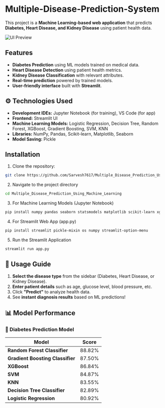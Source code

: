 # Multiple-Disease-Prediction-System

This project is a **Machine Learning-based web application** that predicts **Diabetes, Heart Disease, and Kidney Disease** using patient health data.

![UI Preview](https://private-user-images.githubusercontent.com/178065542/437538840-749a4ee8-3176-4d87-b37f-93eea1802e76.png?jwt=eyJhbGciOiJIUzI1NiIsInR5cCI6IkpXVCJ9.eyJpc3MiOiJnaXRodWIuY29tIiwiYXVkIjoicmF3LmdpdGh1YnVzZXJjb250ZW50LmNvbSIsImtleSI6ImtleTUiLCJleHAiOjE3NDU2MDA2ODUsIm5iZiI6MTc0NTYwMDM4NSwicGF0aCI6Ii8xNzgwNjU1NDIvNDM3NTM4ODQwLTc0OWE0ZWU4LTMxNzYtNGQ4Ny1iMzdmLTkzZWVhMTgwMmU3Ni5wbmc_WC1BbXotQWxnb3JpdGhtPUFXUzQtSE1BQy1TSEEyNTYmWC1BbXotQ3JlZGVudGlhbD1BS0lBVkNPRFlMU0E1M1BRSzRaQSUyRjIwMjUwNDI1JTJGdXMtZWFzdC0xJTJGczMlMkZhd3M0X3JlcXVlc3QmWC1BbXotRGF0ZT0yMDI1MDQyNVQxNjU5NDVaJlgtQW16LUV4cGlyZXM9MzAwJlgtQW16LVNpZ25hdHVyZT1hNDlhNDI2MWQ3Y2FhMDdmZWRhMDk5MmRjMDFlMjNlYTQ1ZGViMTRmODg2NjFjM2JhNWEzZmNmZGRkOTQ4OTMzJlgtQW16LVNpZ25lZEhlYWRlcnM9aG9zdCJ9.G4eEgWMAXpW1MJBIu9KBUXXsGiX9LsnYpbR9U8tZ1Pg)
## Features
- **Diabetes Prediction** using ML models trained on medical data.  
- **Heart Disease Detection** using patient health metrics.  
- **Kidney Disease Classification** with relevant attributes.  
- **Real-time prediction** powered by trained models.  
- **User-friendly interface** built with **Streamlit**.  
## ⚙️ Technologies Used  
- **Development IDEs:** Jupyter Notebook (for training), VS Code (for app) 
- **Frontend:** Streamlit UI  
- **Machine Learning Models:** Logistic Regression, Decision Tree, Random Forest, XGBoost, Gradient Boosting, SVM, KNN  
- **Libraries:** NumPy, Pandas, Scikit-learn, Matplotlib, Seaborn  
- **Model Saving:** Pickle  
## Installation
1. Clone the repository:
```bash
git clone https://github.com/Sarvesh7617/Multiple_Disease_Prediction_Using_Machine_Learning.git
```
2. Navigate to the project directory
```bash
cd Multiple_Disease_Prediction_Using_Machine_Learning
```
3. For Machine Learning Models (Jupyter Notebook)  
```bash
pip install numpy pandas seaborn statsmodels matplotlib scikit-learn xgboost
```
4. For Streamlit Web App (app.py)
```bash
pip install streamlit pickle-mixin os numpy streamlit-option-menu
```
5. Run the Streamlit Application
```bash
streamlit run app.py
```
## 🔎 Usage Guide  
1. **Select the disease type** from the sidebar (Diabetes, Heart Disease, or Kidney Disease).  
2. **Enter patient details** such as age, glucose level, blood pressure, etc.  
3. Click **"Predict"** to analyze health data.  
4. See **instant diagnosis results** based on ML predictions!
## 📊 Model Performance  

### 🔹 Diabetes Prediction Model  
| **Model**                     | **Score** |
|--------------------------------|----------|
| **Random Forest Classifier**   | 88.82%   |
| **Gradient Boosting Classifier** | 87.50%   |
| **XGBoost**                    | 86.84%   |
| **SVM**                        | 84.87%   |
| **KNN**                        | 83.55%   |
| **Decision Tree Classifier**    | 82.89%   |
| **Logistic Regression**         | 80.92%   |

